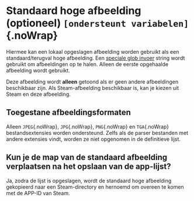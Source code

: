 # Standaard hoge afbeelding (optioneel) `[ondersteunt variabelen]`{.noWrap}

Hiermee kan een lokaal opgeslagen afbeelding worden gebruikt als een standaard/terugval hoge afbeelding. Een [speciale glob invoer](#special-glob-input) string wordt gebruikt om afbeeldingen op te halen. Alleen de eerste opgehaalde afbeelding wordt gebruikt.

Deze afbeelding wordt **alleen** getoond als er geen andere afbeeldingen beschikbaar zijn. Als Steam-afbeelding beschikbaar is, kan je kiezen uit Steam en deze afbeelding.

## Toegestane afbeeldingsformaten

Alleen `JPEG`{.noWrap}, `JPG`{.noWrap}, `PNG`{.noWrap} en `TGA`{.noWrap} bestandsextensies worden ondersteund. Zelfs als de parser bestanden met andere extensies vindt, worden ze niet opgenomen in de definitieve lijst.

## Kun je de map van de standaard afbeelding verplaatsen na het opslaan van de app-lijst?

Ja, zodra de lijst is opgeslagen, wordt de standaard hoge afbeelding gekopieerd naar een Steam-directory en hernoemd om overeen te komen met de APP-ID van Steam.
